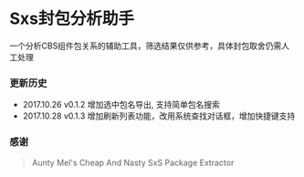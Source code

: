# Sxs封包分析助手

一个分析CBS组件包关系的辅助工具，筛选结果仅供参考，具体封包取舍仍需人工处理

### 更新历史
* 2017.10.26 v0.1.2 增加选中包名导出, 支持简单包名搜索
* 2017.10.28 v0.1.3 增加刷新列表功能，改用系统查找对话框，增加快捷键支持

### 感谢
> Aunty Mel's Cheap And Nasty SxS Package Extractor